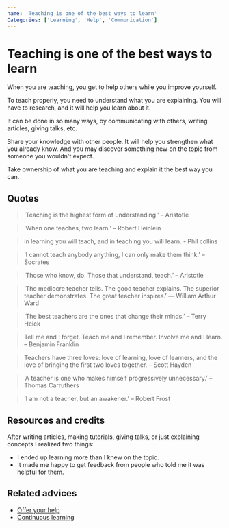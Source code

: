 ```yaml
---
name: 'Teaching is one of the best ways to learn'
Categories: ['Learning', 'Help', 'Communication']
---
```

# Teaching is one of the best ways to learn

When you are teaching, you get to help others while you improve yourself.

To teach properly, you need to understand what you are explaining. You will have to research, and it will help you learn about it.

It can be done in so many ways, by communicating with others, writing articles, giving talks, etc.

Share your knowledge with other people. It will help you strengthen what you already know. And you may discover something new on the topic from someone you wouldn't expect.

Take ownership of what you are teaching and explain it the best way you can.

## Quotes

> ‘Teaching is the highest form of understanding.’ – Aristotle

> ‘When one teaches, two learn.’ – Robert Heinlein

> in learning you will teach, and in teaching you will learn. - Phil collins

> ‘I cannot teach anybody anything, I can only make them think.’ – Socrates

> ‘Those who know, do. Those that understand, teach.’ – Aristotle

> ‘The mediocre teacher tells. The good teacher explains. The superior teacher demonstrates. The great teacher inspires.’ ― William Arthur Ward

> ‘The best teachers are the ones that change their minds.’ – Terry Heick

> Tell me and I forget. Teach me and I remember. Involve me and I learn. – Benjamin Franklin

> Teachers have three loves: love of learning, love of learners, and the love of bringing the first two loves together. – Scott Hayden

> ‘A teacher is one who makes himself progressively unnecessary.’ – Thomas Carruthers

> ‘I am not a teacher, but an awakener.’ – Robert Frost

## Resources and credits

After writing articles, making tutorials, giving talks, or just explaining concepts I realized two things:

- I ended up learning more than I knew on the topic.
- It made me happy to get feedback from people who told me it was helpful for them.

## Related advices

- [Offer your help](../Offer%20your%20help/index.md)
- [Continuous learning](../Continuous%20learning/index.md)